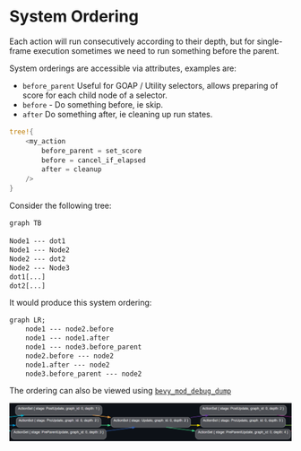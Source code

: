 # System Ordering

Each action will run consecutively according to their depth, but for single-frame execution sometimes we need to run something before the parent.

System orderings are accessible via attributes, examples are:
- `before_parent` Useful for GOAP / Utility selectors, allows preparing of score for each child node of a selector.
- `before` - Do something before, ie skip.
- `after` Do something after, ie cleaning up run states.

```rs
tree!{
	<my_action
		before_parent = set_score
		before = cancel_if_elapsed
		after = cleanup
	/>
}
```

Consider the following tree:

```mermaid
graph TB

Node1 --- dot1
Node1 --- Node2
Node2 --- dot2
Node2 --- Node3
dot1[...]
dot2[...]
```

It would produce this system ordering:
```mermaid
graph LR;
	node1 --- node2.before 
	node1 --- node1.after 
	node1 --- node3.before_parent 
	node2.before --- node2
	node1.after --- node2
	node3.before_parent --- node2
```

The ordering can also be viewed using [`bevy_mod_debug_dump`](https://crates.io/crates/bevy_mod_debugdump)

![system ordering](../gamai/images/system-ordering.png)
